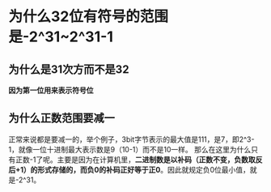 # 为什么32位有符号的范围是-2^31~2^31-1

## 为什么是31次方而不是32
**因为第一位用来表示符号位**
## 为什么正数范围要减一
正常来说都是要减一的，举个例子，3bit字节表示的最大值是111，是7，即2^3-1，就像一位十进制最大表示数是9（10-1）而不是10一样。
那么在这里为什么只有正数-1了呢。主要是因为在计算机里，**二进制数是以补码（正数不变，负数取反后+1）的形式存储的，而负0的补码正好等于正0**。因此就规定负0位最小值，就是-2^31。